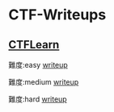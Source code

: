 # CTF-Writeups

## [CTFLearn](https://ctflearn.com/challenge/1/browse) 
難度:easy [writeup](https://github.com/wh00am1/CTF-Writeups/blob/master/ctflearn.com/easy/solve.md)

難度:medium [writeup](https://github.com/wh00am1/CTF-Writeups/blob/master/ctflearn.com/medium/solve.md)

難度:hard [writeup](https://github.com/wh00am1/CTF-Writeups/blob/master/ctflearn.com/hard/solve.md)